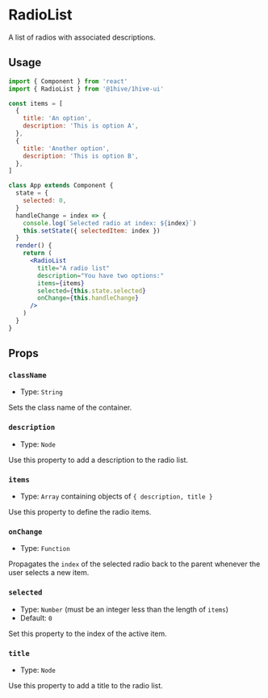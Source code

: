 # RadioList

A list of radios with associated descriptions.

## Usage

```jsx
import { Component } from 'react'
import { RadioList } from '@1hive/1hive-ui'

const items = [
  {
    title: 'An option',
    description: 'This is option A',
  },
  {
    title: 'Another option',
    description: 'This is option B',
  },
]

class App extends Component {
  state = {
    selected: 0,
  }
  handleChange = index => {
    console.log(`Selected radio at index: ${index}`)
    this.setState({ selectedItem: index })
  }
  render() {
    return (
      <RadioList
        title="A radio list"
        description="You have two options:"
        items={items}
        selected={this.state.selected}
        onChange={this.handleChange}
      />
    )
  }
}
```

## Props

### `className`

- Type: `String`

Sets the class name of the container.

### `description`

- Type: `Node`

Use this property to add a description to the radio list.

### `items`

- Type: `Array` containing objects of `{ description, title }`

Use this property to define the radio items.

### `onChange`

- Type: `Function`

Propagates the `index` of the selected radio back to the parent whenever the user selects a new item.

### `selected`

- Type: `Number` (must be an integer less than the length of `items`)
- Default: `0`

Set this property to the index of the active item.

### `title`

- Type: `Node`

Use this property to add a title to the radio list.
